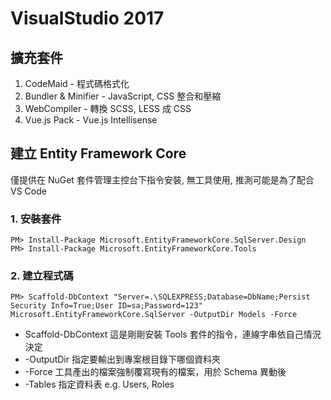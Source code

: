 # VisualStudio 2017

## 擴充套件

1. CodeMaid - 程式碼格式化
2. Bundler & Minifier - JavaScript, CSS 整合和壓縮
3. WebCompiler - 轉換 SCSS, LESS 成 CSS
4. Vue.js Pack - Vue.js Intellisense


## 建立 Entity Framework Core

僅提供在 NuGet 套件管理主控台下指令安裝, 無工具使用, 推測可能是為了配合 VS Code

### 1. 安裝套件
    PM> Install-Package Microsoft.EntityFrameworkCore.SqlServer.Design
    PM> Install-Package Microsoft.EntityFrameworkCore.Tools

### 2. 建立程式碼
    PM> Scaffold-DbContext "Server=.\SQLEXPRESS;Database=DbName;Persist Security Info=True;User ID=sa;Password=123"   Microsoft.EntityFrameworkCore.SqlServer -OutputDir Models -Force
* Scaffold-DbContext 這是剛剛安裝 Tools 套件的指令，連線字串依自己情況決定
* -OutputDir 指定要輸出到專案根目錄下哪個資料夾
* -Force 工具產出的檔案強制覆寫現有的檔案，用於 Schema 異動後
* -Tables 指定資料表 e.g. Users, Roles
